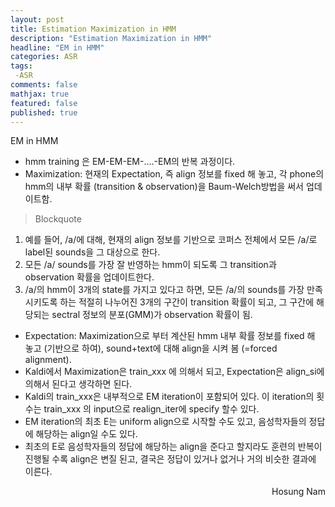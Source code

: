 ```yaml
---
layout: post
title: Estimation Maximization in HMM
description: "Estimation Maximization in HMM"
headline: "EM in HMM"
categories: ASR
tags: 
 -ASR
comments: false
mathjax: true
featured: false
published: true
---
```


EM in HMM

- hmm training 은 EM-EM-EM-….-EM의 반복 과정이다.
- Maximization: 현재의 Expectation, 즉 align 정보를 fixed 해 놓고, 각 phone의 hmm의 내부 확률 (transition & observation)을 Baum-Welch방법을 써서 업데이트함.

> Blockquote
1. 예를 들어, /a/에 대해, 현재의 align 정보를 기반으로 코퍼스 전체에서 모든 /a/로 label된 sounds을 그 대상으로 한다.
2. 모든 /a/ sounds를 가장 잘 반영하는 hmm이 되도록 그 transition과 observation 확률을 업데이트한다.
3. /a/의 hmm이 3개의 state를 가지고 있다고 하면, 모든 /a/의 sounds를 가장 만족시키도록 하는 적절히 나누어진 3개의 구간이 transition 확률이 되고, 그 구간에 해당되는 sectral 정보의 분포(GMM)가 observation 확률이 됨.  

- Expectation: Maximization으로 부터 계산된 hmm 내부 확률 정보를 fixed 해 놓고 (기반으로 하여), sound+text에 대해 align을 시켜 봄 (=forced alignment).
- Kaldi에서 Maximization은 train\_xxx 에 의해서 되고, Expectation은 align\_si에 의해서 된다고 생각하면 된다.
- Kaldi의 train\_xxx은 내부적으로 EM iteration이 포함되어 있다. 이 iteration의 횟수는 train\_xxx 의 input으로 realign_iter에 specify 할수 있다. 
- EM iteration의 최초 E는 uniform align으로 시작할 수도 있고, 음성학자들의 정답에 해당하는 align일 수도 있다.
- 최초의 E로 음성학자들의 정답에 해당하는 align을 준다고 할지라도 훈련의 반복이 진행될 수록 align은 변질 된고, 결국은 정답이 있거나 없거나 거의 비슷한 결과에 이른다.

<p align="right"> Hosung Nam <p>
